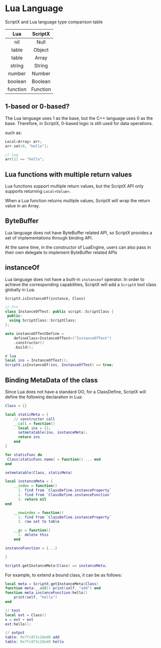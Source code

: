 # Lua Language

ScriptX and Lua language type comparison table

| Lua | ScriptX |
| :--: | :--: |
| nil | Null |
| table | Object |
| table | Array |
| string | String |
| number | Number |
| boolean | Boolean |
| function | Function |

## 1-based or 0-based?
The Lua language uses 1 as the base, but the C++ language uses 0 as the base. Therefore, in ScriptX, 0-based logic is still used for data operations.

such as:
```c++
Local<Array> arr;
arr.set(0, "hello");

// lua
arr[1] == "hello";
```

## Lua functions with multiple return values

Lua functions support multiple return values, but the ScriptX API only supports returning `Local<Value>`.

When a Lua function returns multiple values, ScriptX will wrap the return value in an Array.

## ByteBuffer

Lua language does not have ByteBuffer related API, so ScriptX provides a set of implementations through binding API.

At the same time, in the constructor of LuaEngine, users can also pass in their own delegate to implement ByteBuffer related APIs

## instanceOf

Lua language does not have a built-in `instanceof` operator. In order to achieve the corresponding capabilities, ScriptX will add a `ScriptX` tool class globally in Lua.

`ScriptX.isInstanceOf(instance, Class)`

```c++
// C++
class InstanceOfTest: public script::ScriptClass {
 public:
  using ScriptClass::ScriptClass;
};

auto instanceOfTestDefine =
    defineClass<InstanceOfTest>("InstanceOfTest")
    .constructor()
    .build();
```
``` lua
# lua
local ins = InstanceOfTest();
ScriptX.isInstanceOf(ins, InstanceOfTest) == true;
```

## Binding MetaData of the class

Since Lua does not have a standard OO, for a ClassDefine, ScriptX will define the following declaration in Lua:

```lua
Class = {}

local staticMeta = {
    // constructor call
    __call = function()
      local ins = {};
      setmetatable(inx, instanceMeta);
      return ins
    end
}

for staticFunc do
 Class[staticFunc.name] = function() ... end
end

setmetatable(Class, staticMeta)

local instanceMeta = {
    __index = function()
      1. find from `ClassDefine.instanceProperty`
      2. find from `ClassDefine.instanceFunction`
      3. return nil
end

    __newindex = function()
      1. find from `ClassDefine.instanceProperty`
      2. raw set to table

    __gc = function()
      1. delete this
    end

instanceFunction = {...}

}

ScriptX.getInstanceMeta(Class) == instanceMeta;
```

For example, to extend a bound class, it can be as follows:

```lua
local meta = ScriptX.getInstanceMeta(Class)
function meta:__add() print(self, "add") end
function meta.instanceFunction:hello()
    print(self, "hello")
end

// test
local ext = Class()
x = ext + ext
ext:hello();

// output
table: 0x7fc873c18ed0 add
table: 0x7fc873c18ed0 hello
```